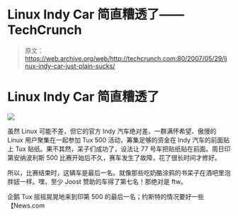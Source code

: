 # Linux Indy Car 简直糟透了——TechCrunch

> 原文：<https://web.archive.org/web/http://techcrunch.com:80/2007/05/29/linux-indy-car-just-plain-sucks/>

# Linux Indy Car 简直糟透了

![](img/e6d2d99fc70996405273bb104daedae3.png)

虽然 Linux 可能不差，但它的官方 Indy 汽车绝对差。一群满怀希望、傲慢的 Linux 用户聚集在一起参加 Tux 500 活动，筹集足够的资金在 Indy 汽车的前面贴上 Tux 贴纸。果不其然，呆子们成功了，设法让 77 号车把贴纸贴在前面。周日印第安纳波利斯 500 比赛开始后不久，赛车发生了故障，花了很长时间才修好。

所以，比赛结束时，这辆车是最后一名。就像那些吃奶酪涂鸦的书呆子在酒吧里泡胖妞一样。嘿，至少 Joost 赞助的车得了第七名！那绝对是 ftw。

企鹅 Tux 摇摇晃晃地来到印第 500 的最后一名；约斯特的情况要好一些【News.com 